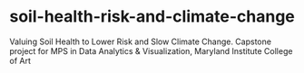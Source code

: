 # soil-health-risk-and-climate-change
Valuing Soil Health to Lower Risk and Slow Climate Change. Capstone project for MPS in Data Analytics &amp; Visualization, Maryland Institute College of Art

